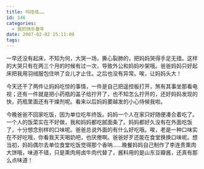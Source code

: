 ```yaml
---
title: 呜哇哇……
id: 146
categories:
  - 我的快乐童年
date: 2007-02-02 15:11:00
tags:
---
```


一早还没有起床，不知为何，大哭一场，撕心裂肺的，把妈妈哭得手足无措。这样的大哭只有在两三个月的时候有过一次，导致外公和妈妈吵架哦。爸爸妈妈只好起床把我用羽绒服包住哄了会儿才止住。之后也没有异常。唉，让妈妈头大！

今天还干了两件让妈妈吃惊的事情，一件是自己把遥控板打开，煞有其事坐那看电视；还有一件就是把小药瓶的盖子给拧开了，也不知怎么拧开的，还好妈妈发现的快，药瓶里面还有干燥剂呢。看来以后妈妈要越发的小心侍候我啦。

今晚爸爸不回家吃饭，因为单位吃年终饭。妈妈一个人在家只好随便凑合着吃了。一个人的饭菜实在不好做，我和妈妈都吃腻面条了。妈妈都好久没有在外面吃饭了，十分想念别样的口味呢。爸爸总说外面的有什么好吃哦。唉，老是一种口味实在不好吃哦，你看我天天喝奶吧，也厌倦啊。爸爸好歹还能在食堂换换口味呢。想当初，妈妈偶尔去单位食堂吃饭觉得那个香呐……晚餐妈妈自己制作了李连贵熏肉大饼哦，味道不错，只是熏肉用卤牛肉代替了，酱料用的是山东豆瓣酱，还真有那么点味道！